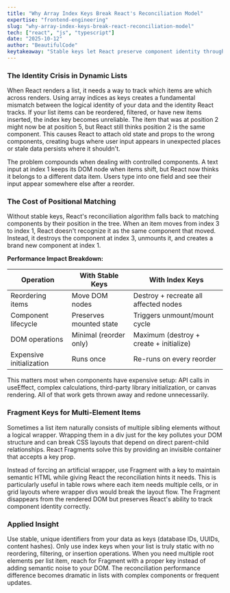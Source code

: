 ```yaml
---
title: "Why Array Index Keys Break React's Reconciliation Model"
expertise: "frontend-engineering"
slug: "why-array-index-keys-break-react-reconciliation-model"
tech: ["react", "js", "typescript"]
date: "2025-10-12"
author: "BeautifulCode"
keytakeaway: "Stable keys let React preserve component identity through list changes, avoiding expensive destroy-recreate cycles and state mismatches that index keys cause in dynamic lists."
---
```


### The Identity Crisis in Dynamic Lists

When React renders a list, it needs a way to track which items are which across renders. Using array indices as keys creates a fundamental mismatch between the logical identity of your data and the identity React tracks. If your list items can be reordered, filtered, or have new items inserted, the index key becomes unreliable. The item that was at position 2 might now be at position 5, but React still thinks position 2 is the same component. This causes React to attach old state and props to the wrong components, creating bugs where user input appears in unexpected places or stale data persists where it shouldn't.

The problem compounds when dealing with controlled components. A text input at index 1 keeps its DOM node when items shift, but React now thinks it belongs to a different data item. Users type into one field and see their input appear somewhere else after a reorder.

### The Cost of Positional Matching

Without stable keys, React's reconciliation algorithm falls back to matching components by their position in the tree. When an item moves from index 3 to index 1, React doesn't recognize it as the same component that moved. Instead, it destroys the component at index 3, unmounts it, and creates a brand new component at index 1.

**Performance Impact Breakdown:**

| Operation | With Stable Keys | With Index Keys |
|-----------|-----------------|-----------------|
| Reordering items | Move DOM nodes | Destroy + recreate all affected nodes |
| Component lifecycle | Preserves mounted state | Triggers unmount/mount cycle |
| DOM operations | Minimal (reorder only) | Maximum (destroy + create + initialize) |
| Expensive initialization | Runs once | Re-runs on every reorder |

This matters most when components have expensive setup: API calls in useEffect, complex calculations, third-party library initialization, or canvas rendering. All of that work gets thrown away and redone unnecessarily.

### Fragment Keys for Multi-Element Items

Sometimes a list item naturally consists of multiple sibling elements without a logical wrapper. Wrapping them in a div just for the key pollutes your DOM structure and can break CSS layouts that depend on direct parent-child relationships. React Fragments solve this by providing an invisible container that accepts a key prop.

Instead of forcing an artificial wrapper, use Fragment with a key to maintain semantic HTML while giving React the reconciliation hints it needs. This is particularly useful in table rows where each item needs multiple cells, or in grid layouts where wrapper divs would break the layout flow. The Fragment disappears from the rendered DOM but preserves React's ability to track component identity correctly.

### Applied Insight

Use stable, unique identifiers from your data as keys (database IDs, UUIDs, content hashes). Only use index keys when your list is truly static with no reordering, filtering, or insertion operations. When you need multiple root elements per list item, reach for Fragment with a proper key instead of adding semantic noise to your DOM. The reconciliation performance difference becomes dramatic in lists with complex components or frequent updates.
